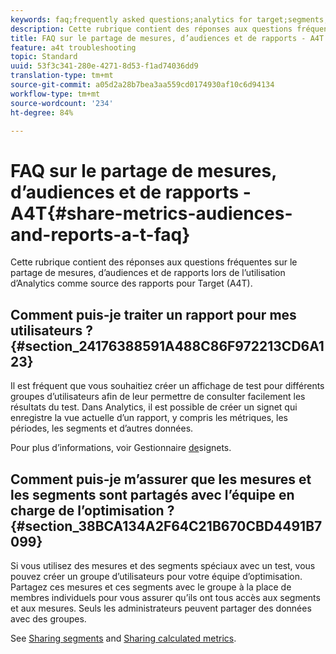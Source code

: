 ```yaml
---
keywords: faq;frequently asked questions;analytics for target;segments;a4T;share reports
description: Cette rubrique contient des réponses aux questions fréquentes sur le partage de mesures, d’audiences et de rapports lors de l’utilisation d’Analytics comme source des rapports pour Target (A4T).
title: FAQ sur le partage de mesures, d’audiences et de rapports - A4T
feature: a4t troubleshooting
topic: Standard
uuid: 53f3c341-280e-4271-8d53-f1ad74036dd9
translation-type: tm+mt
source-git-commit: a05d2a28b7bea3aa559cd0174930af10c6d94134
workflow-type: tm+mt
source-wordcount: '234'
ht-degree: 84%

---
```



# FAQ sur le partage de mesures, d’audiences et de rapports - A4T{#share-metrics-audiences-and-reports-a-t-faq}

Cette rubrique contient des réponses aux questions fréquentes sur le partage de mesures, d’audiences et de rapports lors de l’utilisation d’Analytics comme source des rapports pour Target (A4T).

## Comment puis-je traiter un rapport pour mes utilisateurs ?{#section_24176388591A488C86F972213CD6A123}

Il est fréquent que vous souhaitiez créer un affichage de test pour différents groupes d’utilisateurs afin de leur permettre de consulter facilement les résultats du test. Dans Analytics, il est possible de créer un signet qui enregistre la vue actuelle d’un rapport, y compris les métriques, les périodes, les segments et d’autres données.

Pour plus d’informations, voir Gestionnaire [de](https://experienceleague.adobe.com/docs/analytics/analyze/reports-analytics/bookmarks.html)signets.

## Comment puis-je m’assurer que les mesures et les segments sont partagés avec l’équipe en charge de l’optimisation ?{#section_38BCA134A2F64C21B670CBD4491B7099}

Si vous utilisez des mesures et des segments spéciaux avec un test, vous pouvez créer un groupe d’utilisateurs pour votre équipe d’optimisation. Partagez ces mesures et ces segments avec le groupe à la place de membres individuels pour vous assurer qu’ils ont tous accès aux segments et aux mesures. Seuls les administrateurs peuvent partager des données avec des groupes.

See [Sharing segments](https://experienceleague.adobe.com/docs/analytics/components/segmentation/segmentation-workflow/t-seg-share.html) and [Sharing calculated metrics](https://experienceleague.adobe.com/docs/analytics/components/calculated-metrics/calcmetric-workflow/cm-sharing.html).

